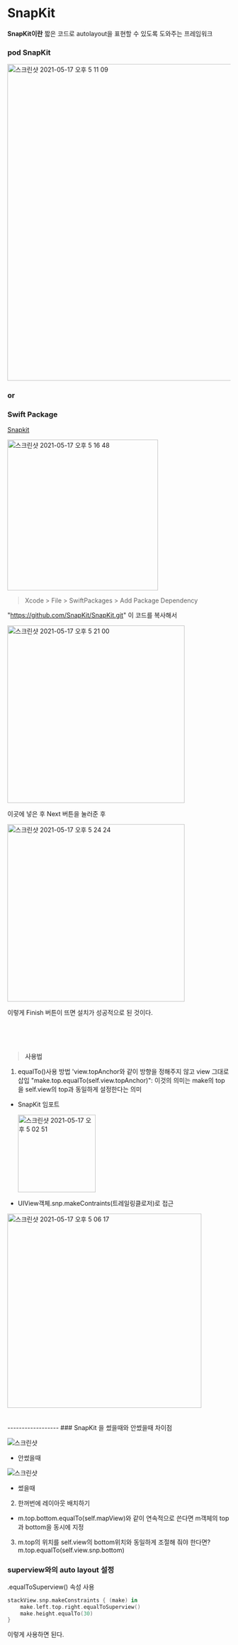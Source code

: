 # SnapKit
**SnapKit이란**
짧은 코드로 autolayout을 표현할 수 있도록 도와주는 프레임워크

### pod SnapKit

<img width="714" alt="스크린샷 2021-05-17 오후 5 11 09" src="https://user-images.githubusercontent.com/68891494/118454115-f913bc00-b732-11eb-8194-b4496ed97b29.png">

### or

### Swift Package

[Snapkit](https://github.com/SnapKit/SnapKit)


<img width="340" alt="스크린샷 2021-05-17 오후 5 16 48" src="https://user-images.githubusercontent.com/68891494/118454831-c5856180-b733-11eb-875f-9df88dd530e1.png">

> Xcode > File > SwiftPackages > Add Package Dependency

"https://github.com/SnapKit/SnapKit.git"
이 코드를 복사해서 

<img width="400" alt="스크린샷 2021-05-17 오후 5 21 00" src="https://user-images.githubusercontent.com/68891494/118457246-89063580-b734-11eb-8eb4-9c8bda1f0652.png">

이곳에 넣은 후 Next 버튼을 눌러준 후


<img width="400" alt="스크린샷 2021-05-17 오후 5 24 24" src="https://user-images.githubusercontent.com/68891494/118457613-e4d0be80-b734-11eb-9178-322ff81c02f2.png">

이렇게 Finish 버튼이 뜨면 설치가 성공적으로 된 것이다.

<br>
<br>
<br>

>**사용법**

1. equalTo()사용 방법
'view.topAnchor와 같이 방향을 정해주지 않고 view 그대로 삽입
"make.top.equalTo(self.view.topAnchor)": 이것의 의미는 make의 top을 self.view의 top과 동일하게 설정한다는 의미
- SnapKit 임포트
  
  <img width="175" alt="스크린샷 2021-05-17 오후 5 02 51" src="https://user-images.githubusercontent.com/68891494/118453261-f5cc0080-b731-11eb-9c4e-3022fe061024.png">
- UIView객체.snp.makeContraints(트레일링클로저)로 접근
  
<img width="438" alt="스크린샷 2021-05-17 오후 5 06 17" src="https://user-images.githubusercontent.com/68891494/118453512-45123100-b732-11eb-8c12-a4b979f95039.png">


<br>
<br>
<br>
------------------
### SnapKit 을 썼을때와 안썼을때 차이점

![스크린샷](https://user-images.githubusercontent.com/68891494/118458014-44c76500-b735-11eb-964d-67bd19e3e8a3.png)
- 안썼을때

![스크린샷](https://user-images.githubusercontent.com/68891494/118458243-80fac580-b735-11eb-8dd4-7e41878a1990.png)
- 썼을때

2) 한꺼번에 레이아웃 배치하기
 - m.top.bottom.equalTo(self.mapView)와 같이 연속적으로 쓴다면 m객체의 top과 bottom을 동시에 지정

3) m.top의 위치를 self.view의 bottom위치와 동일하게 조절해 줘야 한다면?
m.top.equalTo(self.view.snp.bottom)

### superview와의 auto layout 설정

.equalToSuperview() 속성 사용


```swift
stackView.snp.makeConstraints { (make) in
    make.left.top.right.equalToSuperview()
    make.height.equalTo(30)
}
```
이렇게 사용하면 된다.